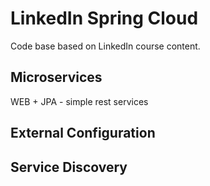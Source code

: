 # LinkedIn Spring Cloud

Code base based on LinkedIn course content.

## Microservices

WEB + JPA - simple rest services

## External Configuration

## Service Discovery
